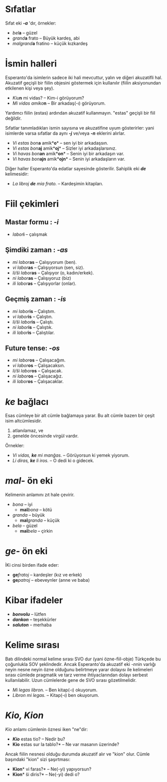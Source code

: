 # Sıfatlar

Sıfat eki *__-a__* 'dır, örnekler:

- *bel*__a__ – güzel
- *grand*__a__ frato – Büyük kardeş, abi
- *malgrand*__a__ fratino – küçük kızkardeş

# İsmin halleri

Esperanto'da isimlerin sadece iki hali mevcuttur, yalın ve diğeri akuzatifli hal. Akuzatif geçişli bir fiilin objesini göstermek için kullanılır (fiilin aksiyonundan etkilenen kişi veya şey).

- *Kiu*__n__ mi vidas? – Kim-i görüyorum?
- *Mi vidas amiko*__n__ – Bir arkadaş(-ı) görüyorum.

Yardımcı fiilin (estas) ardından akuzatif kullanmayın. "estas" geçişli bir fiil değildir.

Sıfatlar tanımladıkları ismin sayısına ve akuzatifine uyum gösterirler: yani isimlerde varsa sıfatlar da aynı *__-j__* ve/veya *__-n__* eklerini alırlar.

- *Vi estas bon*__a__ amik*__o__* – sen iyi bir arkadaşsın.
- *Vi estas bon*__aj__ amik*__oj__* – Sizler iyi arkadaşlarsınız.
- *Vi havas bon*__an__ amik*__on__* – Senin iyi bir arkadaşın var.
- *Vi havas bon*__ajn__ amik*__ojn__* – Senin iyi arkadaşların var.

Diğer haller Esperanto'da edatlar sayesinde gösterilir. Sahiplik eki *__de__* kelimesidir:

- *La libroj __de__ mia frato.* – Kardeşimin kitapları.

# Fiil çekimleri 

## Mastar formu : *-i*
  
- *labor*__i__         – çalışmak

## Şimdiki zaman : *-as*

- *mi labor*__as__      – Çalışıyorum (ben).
- *vi labor*__as__      – Çalışıyorsun (sen, siz).
- *li/ŝi labor*__as__   – Çalışıyor (o, kadın/erkek).
- *ni labor*__as__      – Çalışıyoruz (biz)
- *ili labor*__as__     – Çalışıyorlar (onlar).

## Geçmiş zaman : *-is*

- *mi labor*__is__      – Çalıştım.
- *vi labor*__is__      – Çalıştın.
- *li/ŝi labor*__is__   – Çalıştı.
- *ni labor*__is__      – Çalıştık.
- *ili labor*__is__     – Çalıştılar.

## Future tense: *-os*

- *mi labor*__os__      – Çalışacağım.
- *vi labor*__os__      – Çalışacaksın.
- *li/ŝi labor*__os__   – Çalışacak.
- *ni labor*__os__      – Çalışacağız.
- *ili labor*__os__     – Çalışacaklar.

# *ke* bağlacı

Esas cümleye bir alt cümle bağlamaya yarar. Bu alt cümle bazen bir çeşit isim altcümlesidir. 

1. atlanılamaz, ve
2. genelde öncesinde virgül vardır.

Örnekler:

- *Vi vidas, *__ke__* mi manĝas.* – Görüyorsun ki yemek yiyorum.
- *Li diras, *__ke__* li iros.* – O dedi ki o gidecek.

# *mal-* ön eki

Kelimenin anlamını zıt hale çevirir.

- *bona* – iyi
  - __mal__*bona* – kötü
- *granda* – büyük
  - __mal__*granda* – küçük
- *bela* – güzel
  - __mal__*bela* – çirkin

# *ge-* ön eki

İKi cinsi birden ifade eder:

- __ge__*fratoj* – kardeşler (kız ve erkek) 
- __ge__*patroj* – ebeveynler (anne ve baba)

# Kibar ifadeler

- *__bonvolu__* – lütfen
- *__dankon__* – teşekkürler
- *__saluton__* – merhaba

# Kelime sırası

Batı dilindeki normal kelime sırası SVO dur (yani özne-fiil-obje) Türkçede bu çoğunlukla SOV şeklindedir. Ancak Esperanto'da akuzatif eki *-n*nin varlığı neyin nesne neyin özne olduğunu belirtmeye yarar dolayısı ile kelimeleri sırası cümlede pragmatik ve tarz verme ihtiyaclarından dolayı serbest kullanılabilir. Uzun cümlelerde gene de SVO sırası gözetilmelidir.

- *Mi legas libron.* – Ben kitap(-ı) okuyorum.
- *Libron mi legas.* – Kitap(-ı) ben okuyorum.

# *Kio, Kion*

*Kio* anlamı cümlenin öznesi iken "ne"dir:

- *__Kio__* estas tio? – Nedir bu?
- __Kio__ estas sur la tablo?* – Ne var masanın üzerinde?

Ancak fiilin nesnesi olduğu durumda akuzatif alır ve "kion" olur. Cümle başındaki "kion" sizi şaşırtması:

- __Kion__* vi faras?* – Ne(-yi) yapıyorsun?
- __Kion__* ŝi diris?* – Ne(-yi) dedi o?

